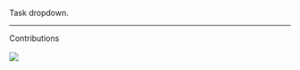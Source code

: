 Task dropdown. 

----
Contributions <br><br>
<a href="https://github.com/yadhukrishnx/GTech-mulearn/graphs/contributors">
  <img src="https://contrib.rocks/image?repo=yadhukrishnx/GTech-mulearn" />
</a>
